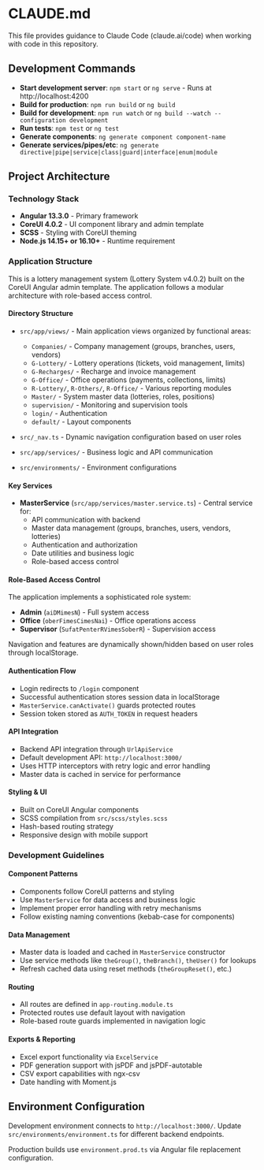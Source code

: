 # CLAUDE.md

This file provides guidance to Claude Code (claude.ai/code) when working with code in this repository.

## Development Commands

- **Start development server**: `npm start` or `ng serve` - Runs at http://localhost:4200
- **Build for production**: `npm run build` or `ng build`
- **Build for development**: `npm run watch` or `ng build --watch --configuration development`
- **Run tests**: `npm test` or `ng test`
- **Generate components**: `ng generate component component-name`
- **Generate services/pipes/etc**: `ng generate directive|pipe|service|class|guard|interface|enum|module`

## Project Architecture

### Technology Stack
- **Angular 13.3.0** - Primary framework
- **CoreUI 4.0.2** - UI component library and admin template
- **SCSS** - Styling with CoreUI theming
- **Node.js 14.15+ or 16.10+** - Runtime requirement

### Application Structure

This is a lottery management system (Lottery System v4.0.2) built on the CoreUI Angular admin template. The application follows a modular architecture with role-based access control.

#### Directory Structure
- `src/app/views/` - Main application views organized by functional areas:
  - `Companies/` - Company management (groups, branches, users, vendors)
  - `G-Lottery/` - Lottery operations (tickets, void management, limits)
  - `G-Recharges/` - Recharge and invoice management
  - `G-Office/` - Office operations (payments, collections, limits)
  - `R-Lottery/`, `R-Others/`, `R-Office/` - Various reporting modules
  - `Master/` - System master data (lotteries, roles, positions)
  - `supervision/` - Monitoring and supervision tools
  - `login/` - Authentication
  - `default/` - Layout components

- `src/_nav.ts` - Dynamic navigation configuration based on user roles
- `src/app/services/` - Business logic and API communication
- `src/environments/` - Environment configurations

#### Key Services
- **MasterService** (`src/app/services/master.service.ts`) - Central service for:
  - API communication with backend
  - Master data management (groups, branches, users, vendors, lotteries)
  - Authentication and authorization
  - Date utilities and business logic
  - Role-based access control

#### Role-Based Access Control
The application implements a sophisticated role system:
- **Admin** (`aiDMimesN`) - Full system access
- **Office** (`oberFimesCimesNai`) - Office operations access  
- **Supervisor** (`SufatPenterRVimesSoberR`) - Supervision access

Navigation and features are dynamically shown/hidden based on user roles through localStorage.

#### Authentication Flow
- Login redirects to `/login` component
- Successful authentication stores session data in localStorage
- `MasterService.canActivate()` guards protected routes
- Session token stored as `AUTH_TOKEN` in request headers

#### API Integration
- Backend API integration through `UrlApiService`
- Default development API: `http://localhost:3000/`
- Uses HTTP interceptors with retry logic and error handling
- Master data is cached in service for performance

#### Styling & UI
- Built on CoreUI Angular components
- SCSS compilation from `src/scss/styles.scss`
- Hash-based routing strategy
- Responsive design with mobile support

### Development Guidelines

#### Component Patterns
- Components follow CoreUI patterns and styling
- Use `MasterService` for data access and business logic
- Implement proper error handling with retry mechanisms
- Follow existing naming conventions (kebab-case for components)

#### Data Management
- Master data is loaded and cached in `MasterService` constructor
- Use service methods like `theGroup()`, `theBranch()`, `theUser()` for lookups
- Refresh cached data using reset methods (`theGroupReset()`, etc.)

#### Routing
- All routes are defined in `app-routing.module.ts`
- Protected routes use default layout with navigation
- Role-based route guards implemented in navigation logic

#### Exports & Reporting
- Excel export functionality via `ExcelService`
- PDF generation support with jsPDF and jsPDF-autotable
- CSV export capabilities with ngx-csv
- Date handling with Moment.js

## Environment Configuration

Development environment connects to `http://localhost:3000/`. Update `src/environments/environment.ts` for different backend endpoints.

Production builds use `environment.prod.ts` via Angular file replacement configuration.